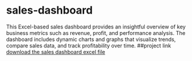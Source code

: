 # sales-dashboard
This Excel-based sales dashboard provides an insightful overview of key business metrics such as revenue, profit, and performance analysis. The dashboard includes dynamic charts and graphs that visualize trends, compare sales data, and track profitability over time. 
##project link
[download the sales dashboard excel file](https://1drv.ms/x/c/859b17337da117b6/Eb5d4F_e0odDqd9_hPH4m_8BGWlRxaQxy2kW-SXLd6EuGw?e=Vm7Zug)
